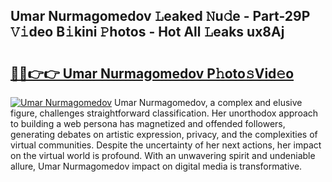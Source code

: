 ## Umar Nurmagomedov 𝙻eaked 𝙽u𝚍e - Part-29P 𝚅𝚒deo B𝚒kini 𝙿hotos - Hot All 𝙻eaks ux8Aj

# <h2><a href="http://ld2l0s1.urlbe.top/?page=Umar+Nurmagomedov">🔗🔗👉👉 Umar Nurmagomedov P𝚑oto𝚜Vid𝚎o</a></h2>

[![Umar Nurmagomedov](https://i.imgur.com/eBuTRDB.gif)](http://ld2l0s1.urlbe.top/?page=Umar+Nurmagomedov)
Umar Nurmagomedov, a complex and elusive figure, challenges straightforward classification. Her unorthodox approach to building a web persona has magnetized and offended followers, generating debates on artistic expression, privacy, and the complexities of virtual communities. Despite the uncertainty of her next actions, her impact on the virtual world is profound. With an unwavering spirit and undeniable allure, Umar Nurmagomedov impact on digital media is transformative.
